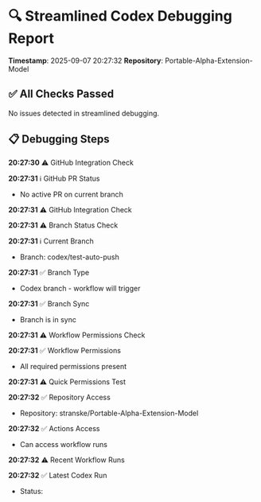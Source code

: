 # 🔍 Streamlined Codex Debugging Report

**Timestamp**: 2025-09-07 20:27:32
**Repository**: Portable-Alpha-Extension-Model

## ✅ All Checks Passed
No issues detected in streamlined debugging.

## 📋 Debugging Steps
**20:27:30** ⚠️ GitHub Integration Check

**20:27:31** ℹ️ GitHub PR Status
  - No active PR on current branch

**20:27:31** ⚠️ GitHub Integration Check

**20:27:31** ⚠️ Branch Status Check

**20:27:31** ℹ️ Current Branch
  - Branch: codex/test-auto-push

**20:27:31** ✅ Branch Type
  - Codex branch - workflow will trigger

**20:27:31** ✅ Branch Sync
  - Branch is in sync

**20:27:31** ⚠️ Workflow Permissions Check

**20:27:31** ✅ Workflow Permissions
  - All required permissions present

**20:27:31** ⚠️ Quick Permissions Test

**20:27:32** ✅ Repository Access
  - Repository: stranske/Portable-Alpha-Extension-Model

**20:27:32** ✅ Actions Access
  - Can access workflow runs

**20:27:32** ⚠️ Recent Workflow Runs

**20:27:32** ✅ Latest Codex Run
  - Status: 
